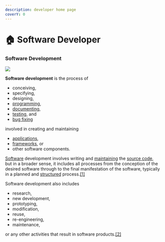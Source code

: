 ```yaml
---
description: developer home page
coverY: 0
---
```


# 🏠 Software Developer

### Software Development

![](https://images.unsplash.com/photo-1519241047957-be31d7379a5d?crop=entropy\&cs=srgb\&fm=jpg\&ixid=MnwxOTcwMjR8MHwxfHNlYXJjaHw3fHxzb2Z0d2FyZXxlbnwwfHx8fDE2NDMwNjcxNzc\&ixlib=rb-1.2.1\&q=85)

**Software development** is the process of&#x20;

* conceiving,&#x20;
* specifying,&#x20;
* designing,&#x20;
* [programming](https://en.wikipedia.org/wiki/Computer\_programming),&#x20;
* [documenting](https://en.wikipedia.org/wiki/Software\_documentation),&#x20;
* [testing](https://en.wikipedia.org/wiki/Software\_testing), and&#x20;
* [bug fixing](https://en.wikipedia.org/wiki/Software\_bugs)&#x20;

involved in creating and maintaining&#x20;

* [applications](https://en.wikipedia.org/wiki/Application\_software),&#x20;
* [frameworks](https://en.wikipedia.org/wiki/Software\_framework), or&#x20;
* other software components.&#x20;

[Software](https://en.wikipedia.org/wiki/Software) development involves writing and [maintaining](https://en.wikipedia.org/wiki/Software\_maintenance) the [source code](https://en.wikipedia.org/wiki/Source\_code), but in a broader sense, it includes all processes from the conception of the desired software through to the final manifestation of the software, typically in a planned and [structured](https://en.wikipedia.org/wiki/Software\_development\_process) process.[\[1\]](https://en.wikipedia.org/wiki/Software\_development#cite\_note-1)&#x20;

Software development also includes&#x20;

* research,&#x20;
* new development,&#x20;
* prototyping,&#x20;
* modification,&#x20;
* reuse,&#x20;
* re-engineering,&#x20;
* maintenance,&#x20;

or any other activities that result in software products.[\[2\]](https://en.wikipedia.org/wiki/Software\_development#cite\_note-2)

